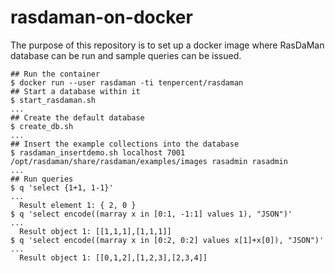 # rasdaman-on-docker
The purpose of this repository is to set up a docker image where RasDaMan database can be run and sample queries can be issued.
```
## Run the container
$ docker run --user rasdaman -ti tenpercent/rasdaman
## Start a database within it
$ start_rasdaman.sh 
...
## Create the default database
$ create_db.sh
...
## Insert the example collections into the database
$ rasdaman_insertdemo.sh localhost 7001 /opt/rasdaman/share/rasdaman/examples/images rasadmin rasadmin
...
## Run queries
$ q 'select {1+1, 1-1}'
...
  Result element 1: { 2, 0 }
$ q 'select encode((marray x in [0:1, -1:1] values 1), "JSON")'
...
  Result object 1: [[1,1,1],[1,1,1]]
$ q 'select encode((marray x in [0:2, 0:2] values x[1]+x[0]), "JSON")'
...
  Result object 1: [[0,1,2],[1,2,3],[2,3,4]]  
```
